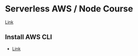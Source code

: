 # Serverless AWS / Node Course

[Link](https://www.udemy.com/share/1032AqBkYcdl1UTA==/)

## Install AWS CLI

- [Link](https://aws.amazon.com/cli/)
